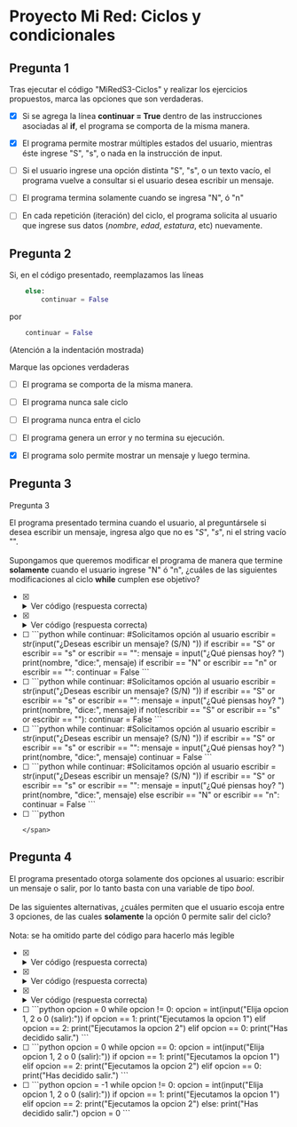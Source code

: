 # Proyecto Mi Red: Ciclos y condicionales

## Pregunta 1

Tras ejecutar el código "MiRedS3-Ciclos" y realizar los ejercicios propuestos,
marca las opciones que son verdaderas.

- [X] Si se agrega la línea **continuar = True** dentro de las instrucciones
  asociadas al **if**, el programa se comporta de la misma manera.

- [X] El programa permite mostrar múltiples estados del usuario, mientras éste
  ingrese "S", "s", o nada en la instrucción de input.

- [ ] Si el usuario ingrese una opción distinta "S", "s", o un texto vacío, el
  programa vuelve a consultar si el usuario desea escribir un mensaje.

- [ ] El programa termina solamente cuando se ingresa "N", ó "n"

- [ ] En cada repetición (iteración) del ciclo, el programa solicita al usuario
  que ingrese sus datos (_nombre_, _edad_, _estatura_, etc) nuevamente.


## Pregunta 2

Si, en el código presentado, reemplazamos las líneas

```python
    else:
        continuar = False
```

por

```python
    continuar = False
```

(Atención a la indentación mostrada)

Marque las opciones verdaderas

- [ ] El programa se comporta de la misma manera.

- [ ] El programa nunca sale ciclo

- [ ] El programa nunca entra el ciclo

- [ ] El programa genera un error y no termina su ejecución.

- [X] El programa solo permite mostrar un mensaje y luego termina.

## Pregunta 3

Pregunta 3

El programa presentado termina cuando el usuario, al preguntársele si desea
escribir un mensaje, ingresa algo que no es "_S_", "_s_", ni el string vacío "".\
<br>
Supongamos que queremos modificar el programa de manera que termine **solamente**
cuando el usuario ingrese "N" ó "n", ¿cuáles de las siguientes modificaciones
al ciclo **while** cumplen ese objetivo?

- [X] <details><summary>Ver código (respuesta correcta)</summary>
  <p>

  ```python
  while continuar:
      #Solicitamos opción al usuario
      escribir = str(input("¿Deseas escribir un mensaje? (S/N) "))
      if escribir == "S" or escribir == "s" or escribir == "":
          mensaje = input("¿Qué piensas hoy? ")
          print(nombre, "dice:", mensaje)
      if escribir == "N" or escribir == "n":
          continuar = False
  ```
  <p>
  </detailes>

- [X] <details><summary>Ver código (respuesta correcta)</summary>
  <p>

  ```python
  while continuar:
      #Solicitamos opción al usuario
      escribir = str(input("¿Deseas escribir un mensaje? (S/N) "))
      if escribir == "S" or escribir == "s" or escribir == "":
          mensaje = input("¿Qué piensas hoy? ")
          print(nombre, "dice:", mensaje)
      elif escribir == "N" or escribir == "n":
          continuar = False
  ```
  <p>
  </detailes>

- [ ] <span>
  ```python
  while continuar:
      #Solicitamos opción al usuario
      escribir = str(input("¿Deseas escribir un mensaje? (S/N) "))
      if escribir == "S" or escribir == "s" or escribir == "":
          mensaje = input("¿Qué piensas hoy? ")
          print(nombre, "dice:", mensaje)
      if escribir == "N" or escribir == "n" or escribir == "":
        continuar = False
  ```
  </span>

- [ ] <span>
  ```python
  while continuar:
      #Solicitamos opción al usuario
      escribir = str(input("¿Deseas escribir un mensaje? (S/N) "))
      if escribir == "S" or escribir == "s" or escribir == "":
          mensaje = input("¿Qué piensas hoy? ")
          print(nombre, "dice:", mensaje)
      if not(escribir == "S" or escribir == "s" or escribir == ""):
          continuar = False
  ```
  </span>

- [ ] <span>
  ```python
  while continuar:
      #Solicitamos opción al usuario
      escribir = str(input("¿Deseas escribir un mensaje? (S/N) "))
      if escribir == "S" or escribir == "s" or escribir == "":
          mensaje = input("¿Qué piensas hoy? ")
          print(nombre, "dice:", mensaje)
  continuar = False
  ```
  </span>

- [ ] <span>
  ```python
  while continuar:
      #Solicitamos opción al usuario
      escribir = str(input("¿Deseas escribir un mensaje? (S/N) "))
      if escribir == "S" or escribir == "s" or escribir == "":
          mensaje = input("¿Qué piensas hoy? ")
          print(nombre, "dice:", mensaje)
      else escribir == "N" or escribir == "n":
          continuar = False
  ```
  </span>

- [ ] <span>
  ```python

  ```
  </span>

## Pregunta 4

El programa presentado otorga solamente dos opciones al usuario: escribir un
mensaje o salir, por lo tanto basta con una variable de tipo _bool_.\
<br>
De las siguientes alternativas, ¿cuáles permiten que el usuario escoja entre 3
opciones, de las cuales **solamente** la opción 0 permite salir del ciclo?\
<br>
Nota: se ha omitido parte del código para hacerlo más legible

- [X] <details><summary>Ver código (respuesta correcta)</summary>
  <p>

  ```python
  opcion = -1
  while opcion != 0:
      opcion = int(input("Elija opcion 1, 2 o 0 (salir):"))
      if opcion != 0:
          if opcion == 1:
            print("Ejecutamos la opcion 1")
          elif opcion == 2:
            print("Ejecutamos la opcion 2")
      else:
          print("Has decidido salir.")
  ```
  <p>
  </detailes>


- [X] <details><summary>Ver código (respuesta correcta)</summary>
  <p>

  ```python
  opcion = -1
  while opcion != 0:
      opcion = int(input("Elija opcion 1, 2 o 0 (salir):"))
      if opcion == 1:
          print("Ejecutamos la opcion 1")
      elif opcion == 2:
          print("Ejecutamos la opcion 2")
      elif opcion == 0:
          print("Has decidido salir.")
  ```
  <p>
  </detailes>

- [X] <details><summary>Ver código (respuesta correcta)</summary>
  <p>

  ```python
  opcion = -1
  while opcion != 0:
      opcion = int(input("Elija opcion 1, 2 o 0 (salir):"))
      if opcion == 0:
          print("Has decidido salir")
      if opcion == 1:
          print("Ejecutamos la accion 1")
      elif opcion == 2:
          print("Ejecutamos la accion 2")
  ```
  <p>
  </detailes>

- [ ] <span>
  ```python
  opcion = 0
  while opcion != 0:
      opcion = int(input("Elija opcion 1, 2 o 0 (salir):"))
      if opcion == 1:
          print("Ejecutamos la opcion 1")
      elif opcion == 2:
          print("Ejecutamos la opcion 2")
      elif opcion == 0:
          print("Has decidido salir.")
  ```
  </span>

- [ ] <span>
  ```python
  opcion = 0
  while opcion == 0:
      opcion = int(input("Elija opcion 1, 2 o 0 (salir):"))
      if opcion == 1:
          print("Ejecutamos la opcion 1")
      elif opcion == 2:
          print("Ejecutamos la opcion 2")
      elif opcion == 0:
          print("Has decidido salir.")
  ```
  </span>

- [ ] <span>
  ```python
  opcion = -1
  while opcion != 0:
      opcion = int(input("Elija opcion 1, 2 o 0 (salir):"))
      if opcion == 1:
          print("Ejecutamos la opcion 1")
      elif opcion == 2:
          print("Ejecutamos la opcion 2")
      else:
          print("Has decidido salir.")
          opcion = 0
  ```
  </span>

